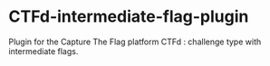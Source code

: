 # CTFd-intermediate-flag-plugin
Plugin for the Capture The Flag platform CTFd : challenge type with intermediate flags.
